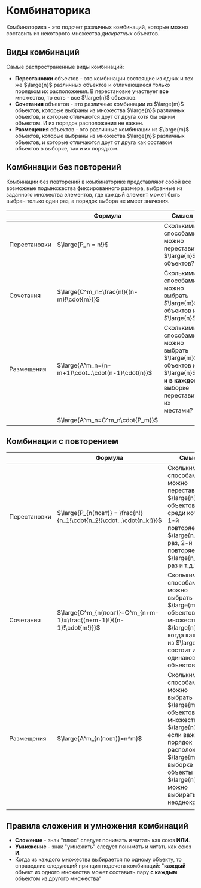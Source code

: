 # Комбинаторика

Комбинаторика - это подсчет различных комбинаций, которые можно составить из некоторого множества _дискретных_ объектов.

## Виды комбинаций

Самые распространенные виды комбинаций:

- __Перестановки__ объектов - это комбинации состоящие из одних и тех же $\large{n}$ различных объектов и отличающиеся
  только порядком их расположения. В перестановке участвует __все__ множество, то есть - все $\large{n}$ объектов.
- __Сочетания__ объектов - это различные комбинации из $\large{m}$ объектов, которые выбраны из множества $\large{n}$
  различных объектов, и которые отличаются друг от друга хотя бы одним объектом. И их порядок расположения не важен.
- __Размещения__ объектов - это различные комбинации из $\large{m}$ объектов, которые выбраны из множества $\large{n}$
  различных объектов, и которые отличаются друг от друга как составом объектов в выборке, так и их порядком.

## Комбинации без повторений

Комбинации без повторений в комбинаторике представляют собой все возможные подмножества фиксированного размера,
выбранные из заданного множества элементов, где каждый элемент может быть выбран только один раз, а порядок выбора не
имеет значения.

|              | Формула                                           | Смысл                                                                                                                |
|--------------|---------------------------------------------------|----------------------------------------------------------------------------------------------------------------------|
| Перестановки | $\large{P_n = n!}$                                | Сколькими способами можно переставить $\large{n}$ объектов?                                                          |
| Сочетания    | $\large{С^m_n=\frac{n!}{(n-m)!\cdot{m}}}$         | Сколькими способами можно выбрать $\large{m}$ объектов из $\large{n}$?                                               |
| Размещения   | $\large{A^m_n=(n-m+1)\cdot...\cdot(n-1)\cdot{n}}$ | Сколькими способами можно выбрать $\large{m}$ объектов из $\large{n}$ __и в каждой__ выборке переставить их местами? |
|              | $\large{A^m_n=C^m_n\cdot{P_m}}$                   |                                                                                                                      |

## Комбинации с повторением

|              | Формула                                                               | Смысл                                                                                                                                                                                       |
|--------------|-----------------------------------------------------------------------|---------------------------------------------------------------------------------------------------------------------------------------------------------------------------------------------|
| Перестановки | $\large{P_{n(повт)} = \frac{n!}{n_1!\cdot{n_2!}\cdot...\cdot{n_k!}}}$ | Сколькими способами можно переставить $\large{n}$ объектов, среди которых 1-й повторяется $\large{n_1}$ раз, 2-й повторяется $\large{n_2}$ раз и т.д.?                                      |
| Сочетания    | $\large{C^m_{n(повт)}=C^m_{n+m-1}=\frac{(n+m-1)!}{(n-1)!\cdot{m!}}}$  | Сколькими способами можно выбрать $\large{m}$ объектов из множества $\large{n}$, когда каждое из $\large{n}$ состоит из одинаковых объектов?                                                |
| Размещения   | $\large{A^m_{n(повт)}=n^m}$                                           | Сколькими способами можно выбрать $\large{m}$ объектов из множества $\large{n}$ если важен порядок расположения $\large{m}$ в выборке и объекты из $\large{n}$ можно выбирать неоднократно? |
|              |                                                                       |                                                                                                                                                                                             |

## Правила сложения и умножения комбинаций

- __Сложение__ - знак "плюс" следует понимать и читать как союз __ИЛИ__.
- __Умножение__ - знак "умножить" следует понимать и читать как союз __И__.
- Когда из каждого множества выбирается по одному объекту, то справедлив следующий принцип подсчета комбинаций:
  "__каждый__ объект из одного множества может составить пару __с каждым__ объектом из другого множества" 

